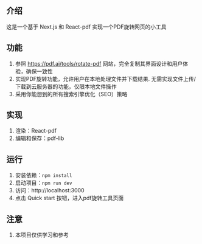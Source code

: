 ## 介绍

这是一个基于 Next.js 和 React-pdf 实现一个PDF旋转网页的小工具

## 功能

1. 参照 https://pdf.ai/tools/rotate-pdf 网站，完全复制其界面设计和用户体验，确保一致性
2. 实现PDF旋转功能，允许用户在本地处理文件并下载结果. 无需实现文件上传/下载到云服务器的功能，仅限本地文件操作
3. 采用你能想到的所有搜索引擎优化（SEO）策略

## 实现

1. 渲染：React-pdf
2. 编辑和保存：pdf-lib

## 运行

1. 安装依赖：`npm install`
2. 启动项目：`npm run dev`
3. 访问：http://localhost:3000
4. 点击 Quick start 按钮，进入pdf旋转工具页面

## 注意

1. 本项目仅供学习和参考
